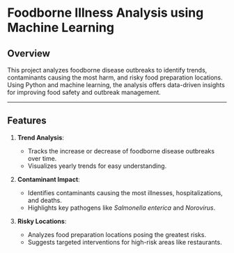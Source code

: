 # **Foodborne Illness Analysis using Machine Learning**

## **Overview**
This project analyzes foodborne disease outbreaks to identify trends, contaminants causing the most harm, and risky food preparation locations. Using Python and machine learning, the analysis offers data-driven insights for improving food safety and outbreak management.

---

## **Features**
1. **Trend Analysis**:
   - Tracks the increase or decrease of foodborne disease outbreaks over time.
   - Visualizes yearly trends for easy understanding.

2. **Contaminant Impact**:
   - Identifies contaminants causing the most illnesses, hospitalizations, and deaths.
   - Highlights key pathogens like *Salmonella enterica* and *Norovirus*.

3. **Risky Locations**:
   - Analyzes food preparation locations posing the greatest risks.
   - Suggests targeted interventions for high-risk areas like restaurants.
